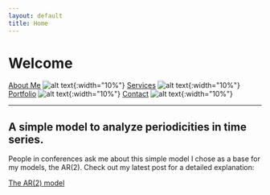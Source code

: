 ```yaml
---
layout: default
title: Home
---
```


# Welcome

[About Me](/guillermogranados.github.io/about/) ![alt text](/images/noun-person-751031.png){:width="10%"} [Services](/guillermogranados.github.io/services/) ![alt text](/images/noun-service-6493082.png){:width="10%"} [Portfolio](/guillermogranados.github.io/portfolio/) ![alt text](/images/noun-portfolio-6491292.png){:width="10%"} [Contact](/guillermogranados.github.io/contact/) ![alt text](/images/noun-contact-1549900.png){:width="10%"}


------------------
## A simple model to analyze periodicities in time series. 

People in conferences ask me about this simple model I chose as a base for my models, the AR(2). Check out my latest post for a detailed explanation:

[The AR(2) model](/_posts/2024-01-28-AR2dashboard.md)
